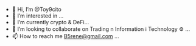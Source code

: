 - 👋 Hi, I’m @Toy9cito
- 👀 I’m interested in ...
- 🌱 I’m currently crypto & DeFi...
- 💞️ I’m looking to collaborate on Trading n Information ℹ Technology ⚙ ...
- 📫 How to reach me B5rene@gmail.com ...

<!---
Toy9cito/Toy9cito is a ✨ special ✨ repository because its `README.md` (this file) appears on your GitHub profile.
You can click the Preview link to take a look at your changes.
--->
